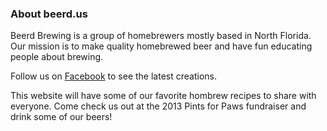 ### About beerd.us


Beerd Brewing is a group of homebrewers mostly based in North Florida.
Our mission is to make quality homebrewed beer and have fun educating people about brewing.

Follow us on [Facebook][] to see the latest creations.

This website will have some of our favorite hombrew recipes to share with everyone.
Come check us out at the 2013 Pints for Paws fundraiser and drink some of our beers!

[Facebook]: https://www.facebook.com/beerdbrews